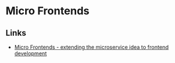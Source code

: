 # Micro Frontends

<!--
https://martinfowler.com/articles/micro-frontends.html

https://qiankun.umijs.org/guide#what-are-micro-frontends

https://app.pluralsight.com/course-player?courseId=4e0fd677-3dd6-4a26-b8f1-eb3b14757f7c
https://docs.microsoft.com/en-us/dotnet/architecture/microservices/architect-microservice-container-applications/microservice-based-composite-ui-shape-layout
https://www.udemy.com/course/microfrontend-course/
-->

## Links

- [Micro Frontends - extending the microservice idea to frontend development](https://micro-frontends.org/)
